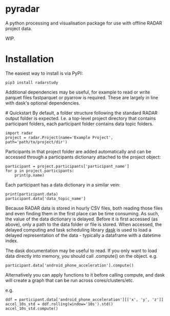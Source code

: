 # pyradar
A python processing and visualisation package for use with offline RADAR project data.

WIP.

# Installation
The easiest way to install is via PyPI:

```
pip3 install radarstudy
```

Additional dependencies may be useful, for example to read or write
parquet files fastparquet or pyarrow is required. These are largely
in line with dask's optional dependencies.


# Quickstart
By default, a folder structure following the standard RADAR output
folder is expected. I.e. a top-level project directory that contains
participant folders, each participant folder contains data topic
folders.

```python3
import radar
project = radar.Project(name='Example Project', path='path/to/project/dir')
```

Participants in that project folder are added automatically and can be
accessed through a participants dictionary attached to the project
object:

```python3
participant = project.participants['participant_name']
for p in project.participants:
    print(p.name)
```

Each participant has a data dictionary in a similar vein:

```python3
print(participant.data)
participant.data['data_topic_name']
```

Because RADAR data is stored in hourly CSV files, both reading those
files and even finding them in the first place can be time consuming.
As such, the value of the data dictionary is delayed.
Before it is first accessed (as above), only a path to the data folder
or file is stored. When accessed, the delayed computing and task
scheduling library [dask](https://dask.org/) is used to load
a delayed representation of the data - typically a dataframe with a 
datetime index.

The dask documentation may be useful to read. If you only want to load
data directly into memory, you should call .compute() on the object.
e.g.

```python3
participant.data['android_phone_acceleration'].compute()
```

Alternatively you can apply functions to it before calling compute,
and dask will create a graph that can be run across cores/clusters/etc.

e.g. 
```python3
ddf = participant.data['android_phone_acceleration'][['x', 'y', 'z']]
accel_10s_std = ddf.rolling(window='10s').std()
accel_10s_std.compute()
```

